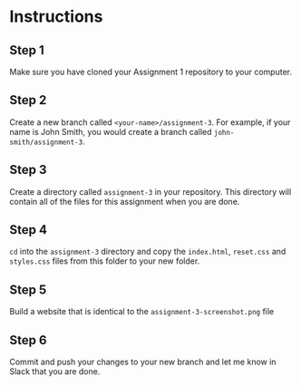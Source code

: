 # Instructions

## Step 1
Make sure you have cloned your Assignment 1 repository to your computer.

## Step 2
Create a new branch called `<your-name>/assignment-3`. For example, if your name is John Smith, you would create a branch called `john-smith/assignment-3`.

## Step 3
Create a directory called `assignment-3` in your repository. This directory will contain all of the files for this assignment when you are done.

## Step 4
`cd` into the `assignment-3` directory and copy the `index.html`, `reset.css` and `styles.css` files from this folder to your new folder.

## Step 5
Build a website that is identical to the `assignment-3-screenshot.png` file

## Step 6
Commit and push your changes to your new branch and let me know in Slack that you are done.




